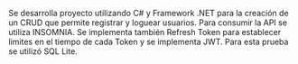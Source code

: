 Se desarrolla proyecto utilizando C# y Framework .NET para la creación de un CRUD que permite registrar y loguear usuarios. Para consumir la API se utiliza INSOMNIA. Se implementa también Refresh Token para establecer limites en el tiempo de cada Token y se implementa JWT. Para esta prueba se utilizó SQL Lite.
